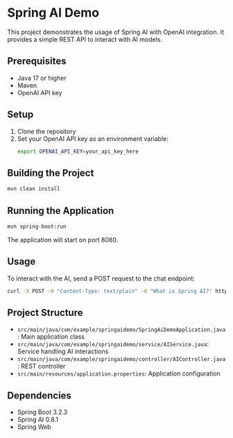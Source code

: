 # Spring AI Demo

This project demonstrates the usage of Spring AI with OpenAI integration. It provides a simple REST API to interact with AI models.

## Prerequisites

- Java 17 or higher
- Maven
- OpenAI API key

## Setup

1. Clone the repository
2. Set your OpenAI API key as an environment variable:
   ```bash
   export OPENAI_API_KEY=your_api_key_here
   ```

## Building the Project

```bash
mvn clean install
```

## Running the Application

```bash
mvn spring-boot:run
```

The application will start on port 8080.

## Usage

To interact with the AI, send a POST request to the chat endpoint:

```bash
curl -X POST -H "Content-Type: text/plain" -d "What is Spring AI?" http://localhost:8080/api/ai/chat
```

## Project Structure

- `src/main/java/com/example/springaidemo/SpringAiDemoApplication.java`: Main application class
- `src/main/java/com/example/springaidemo/service/AIService.java`: Service handling AI interactions
- `src/main/java/com/example/springaidemo/controller/AIController.java`: REST controller
- `src/main/resources/application.properties`: Application configuration

## Dependencies

- Spring Boot 3.2.3
- Spring AI 0.8.1
- Spring Web